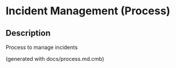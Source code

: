 # Incident Management (Process)
## Description
Process to manage incidents



(generated with docs/process.md.cmb)

